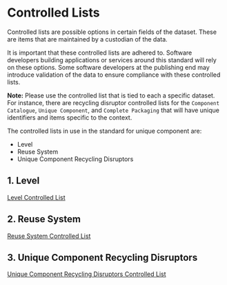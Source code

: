 # Controlled Lists

Controlled lists are possible options in certain fields of the dataset. These are items that are maintained by a custodian of the data.

It is important that these controlled lists are adhered to. Software developers building applications or services around this standard will rely on these options. Some software developers at the publishing end may introduce validation of the data to ensure compliance with these controlled lists.

**Note:** Please use the controlled list that is tied to each a specific dataset. For instance, there are recycling disruptor controlled lists for the `Component Catalogue`, `Unique Component`, and `Complete Packaging` that will have unique identifiers and items specific to the context.

The controlled lists in use in the standard for unique component are:

* Level
* Reuse System
* Unique Component Recycling Disruptors

## 1. Level

[Level Controlled List](https://github.com/OpenDataManchester/PPP/blob/main/docs/6_Controlled_Lists/6_3_1_Level.csv)

## 2. Reuse System

[Reuse System Controlled List](https://github.com/OpenDataManchester/PPP/blob/main/docs/6_Controlled_Lists/6_3_2_Reuse_System.csv)

## 3. Unique Component Recycling Disruptors

[Unique Component Recycling Disruptors Controlled List](https://github.com/OpenDataManchester/PPP/blob/main/docs/6_Controlled_Lists/6_3_3_Unique_Component_Recycling_Disruptors.csv)
